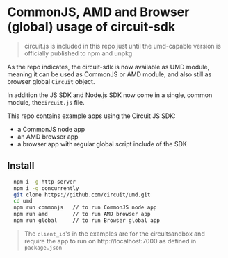 # CommonJS, AMD and Browser (global) usage of circuit-sdk

> circuit.js is included in this repo just until the umd-capable version is officially published to npm and unpkg

As the repo indicates, the circuit-sdk is now available as UMD module, meaning it can be used as CommonJS or AMD module, and also still as browser global `Circuit` object.

In addition the JS SDK and Node.js SDK now come in a single, common module, the`circuit.js` file.

This repo contains example apps using the Circuit JS SDK:
* a CommonJS node app
* an AMD browser app
* a browser app with regular global script include of the SDK


## Install
```bash
  npm i -g http-server
  npm i -g concurrently
  git clone https://github.com/circuit/umd.git
  cd umd
  npm run commonjs   // to run CommonJS node app
  npm run amd        // to run AMD browser app
  npm run global     // to run Browser global app
```

> The `client_id`'s in the examples are for the circuitsandbox and require the app to run on http://localhost:7000 as defined in `package.json`
